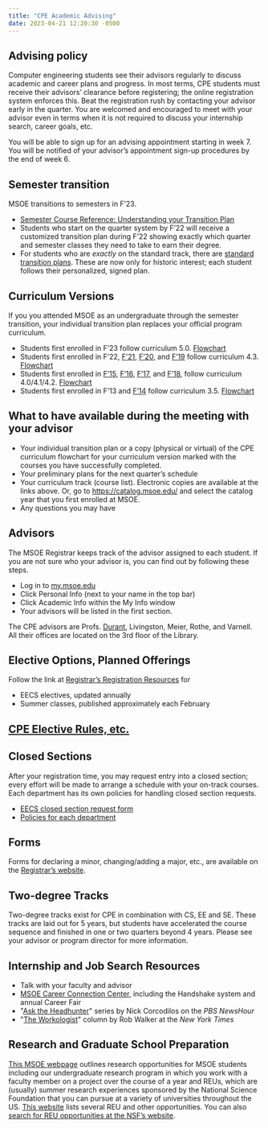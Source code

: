 ```yaml
---
title: "CPE Academic Advising"
date: 2023-04-21 12:20:30 -0500
---
```


## Advising policy

Computer engineering students see their advisors regularly to discuss academic and career plans and progress. In most terms, CPE students must receive their advisors&rsquo; clearance before registering; the online registration system enforces this. Beat the registration rush by contacting your advisor early in the quarter. You are welcomed and encouraged to meet with your advisor even in terms when it is not required to discuss your internship search, career goals, etc.

You will be able to sign up for an advising appointment starting in week 7. You will be notified of your advisor&rsquo;s appointment sign-up procedures by the end of week 6.

## Semester transition
MSOE transitions to semesters in F&rsquo;23.
* [Semester Course Reference: Understanding your Transition Plan](semester-transition-ref.html)
* Students who start on the quarter system by F&rsquo;22 will receive a customized transition plan during F&rsquo;22 showing exactly which quarter and semester classes they need to take to earn their degree.
* For students who are *exactly* on the standard track, there are [standard transition plans](standardTransitionPlans.pdf). These are now only for historic interest; each student follows their personalized, signed plan.

## Curriculum Versions

If you you attended MSOE as an undergraduate through the semester transition, your individual transition plan replaces your official program curriculum.

* Students first enrolled in F&rsquo;23 follow curriculum 5.0. <a href="curriculum-5.0rev01.pdf">Flowchart</a>
* Students first enrolled in F&rsquo;22, <a href="https://catalog.msoe.edu/preview_program.php?catoid=24&poid=1200&returnto=711">F&rsquo;21</a>, <a href="https://catalog.msoe.edu/preview_program.php?catoid=22&poid=1101&returnto=630">F&rsquo;20</a>, and <a href="https://catalog.msoe.edu/preview_program.php?catoid=20&poid=1001&returnto=562">F&rsquo;19</a> follow curriculum 4.3. <a href="curriculum-4.3rev01.pdf">Flowchart</a>
* Students first enrolled in <a href="https://catalog.msoe.edu/preview_program.php?catoid=10&poid=506&returnto=364">F&rsquo;15</a>,
          <a href="https://catalog.msoe.edu/preview_program.php?catoid=14&poid=704&returnto=394">F&rsquo;16</a>,
   <a href="https://catalog.msoe.edu/preview_program.php?catoid=16&poid=810&returnto=442">F&rsquo;17</a>, and
          <a href="https://catalog.msoe.edu/preview_program.php?catoid=18&poid=914&returnto=511">F&rsquo;18</a>,
           follow curriculum 4.0/4.1/4.2. <a href="curriculum-4.0rev08.pdf">Flowchart</a>
* Students first enrolled in F&rsquo;13 and <a href="https://catalog.msoe.edu/preview_program.php?catoid=8&poid=410&returnto=220">F&rsquo;14</a>
          follow curriculum 3.5. <a href="curriculum-3.5rev01.pdf">Flowchart</a>

## What to have available during the meeting with your advisor
* Your individual transition plan or a copy (physical or virtual) of the CPE curriculum flowchart for your curriculum version marked with the courses you have successfully completed.
* Your preliminary plans for the next quarter&rsquo;s schedule
* Your curriculum track (course list). Electronic copies are available at the links above. Or, go to <a href="https://catalog.msoe.edu/">https://catalog.msoe.edu/</a> and select the catalog year that you first enrolled at MSOE.
* Any questions you may have

## Advisors
The MSOE Registrar keeps track of the advisor assigned to each student. If you are not sure who your advisor is, you can find out by following these steps.
  * Log in to <a href="https://my.msoe.edu/ICS/">my.msoe.edu</a>
  * Click Personal Info (next to your name in the top bar)
  * Click Academic Info within the My Info window
  * Your advisors will be listed in the first section.

The CPE advisors are Profs. <a href="durant.html">Durant</a>, Livingston, Meier, Rothe, and Varnell. All their offices are located on the 3rd floor of the Library.

## Elective Options, Planned Offerings

Follow the link at <a href="https://www.msoe.edu/academics/departments/registrar/#Registration">Registrar&rsquo;s Registration Resources</a> for

* EECS electives, updated annually
* Summer classes, published approximately each February

## <a href="cpeElectiveRules.html">CPE Elective Rules, etc.</a>

## Closed Sections
After your registration time, you may request entry into a closed section; every effort will be made to arrange a schedule with your on-track courses. Each department has its own policies for handling closed section requests.

* <a href="https://s3.amazonaws.com/msoe/files/resources/request_to_enter_closed_eecs_course_fill_in_form.pdf">EECS closed section request form</a>
* <a href="https://www.msoe.edu/academics/departments/registrar/independent-study-and-closed-section/">Policies for each department</a>

## Forms
Forms for declaring a minor, changing/adding a major, etc., are available on the <a href="https://www.msoe.edu/academics/departments/registrar/#Student+Forms">Registrar&rsquo;s website</a>.

## Two-degree Tracks
Two-degree tracks exist for CPE in combination with CS, EE and SE. These tracks are laid out for 5 years, but students have accelerated the course sequence and finished in one or two quarters beyond 4 years. Please see your advisor or program director for more information.

## Internship and Job Search Resources
* Talk with your faculty and advisor
* [MSOE Career Connection Center](https://www.msoe.edu/the-msoe-advantage/career-connections-center/), including the Handshake system and annual Career Fair
* "[Ask the Headhunter](https://www.pbs.org/newshour/author/ncorcodilos)" series by Nick Corcodilos on the *PBS NewsHour*
* "[The Workologist](https://www.nytimes.com/column/workologist)" column by Rob Walker at the *New York Times*

## Research and Graduate School Preparation

[This MSOE webpage](https://www.msoe.edu/academics/how-we-teach/labs-and-research/undergraduate-research/) outlines research opportunities for MSOE students including our undergraduate research program in which you work with a faculty member on a project over the course of a year and REUs, which are (usually) summer research experiences sponsored by the National Science Foundation that you can pursue at a variety of universities throughout the US. [This website](https://pathwaystoscience.org/) lists several REU and other opportunities. You can also [search for REU opportunities at the NSF&rsquo;s website](https://www.nsf.gov/crssprgm/reu/reu_search.jsp).
